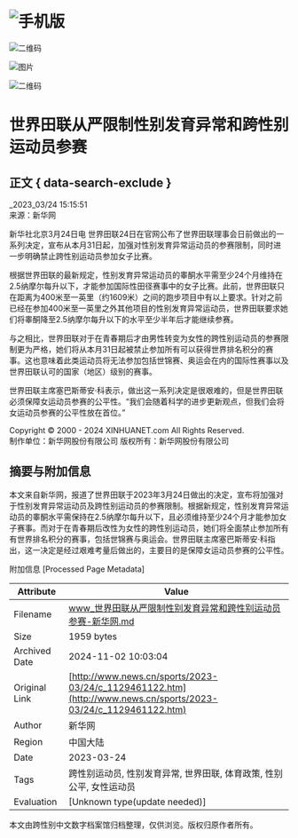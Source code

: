 # ![手机版](https://www.news.cn/2022newhomepro/mobile/images/logo.png)

![二维码](http://www.xinhuanet.com/detail2020/images/ewm.png)

![图片](http://www.news.cn/sports/2023-03/24/ewm_11294611221n.jpg)

![二维码](http://www.xinhuanet.com/politics/newpage2020/images/qrcode-app.png)

# 世界田联从严限制性别发育异常和跨性别运动员参赛

## 正文 { data-search-exclude }


_2023_03/24 15:15:51  
来源：新华网

新华社北京3月24日电 世界田联24日在官网公布了世界田联理事会日前做出的一系列决定，宣布从本月31日起，加强对性别发育异常运动员的参赛限制，同时进一步明确禁止跨性别运动员参加女子比赛。

根据世界田联的最新规定，性别发育异常运动员的睾酮水平需至少24个月维持在2.5纳摩尔每升以下，才能参加国际性田径赛事中的女子比赛。此前，世界田联只在距离为400米至一英里（约1609米）之间的跑步项目中有以上要求。针对之前已经在参加400米至一英里之外其他项目的性别发育异常运动员，世界田联要求她们将睾酮降至2.5纳摩尔每升以下的水平至少半年后才能继续参赛。

与之相比，世界田联对于在青春期后才由男性转变为女性的跨性别运动员的参赛限制更为严格，她们将从本月31日起被禁止参加所有可以获得世界排名积分的赛事。这也意味着此类运动员将无法参加包括世锦赛、奥运会在内的国际性赛事以及世界田联认可的国家（地区）级别的赛事。

世界田联主席塞巴斯蒂安·科表示，做出这一系列决定是很艰难的，但是世界田联必须保障女运动员参赛的公平性。“我们会随着科学的进步更新观点，但我们会将女运动员参赛的公平性放在首位。”

Copyright © 2000 - 2024 XINHUANET.com All Rights Reserved.  
制作单位：新华网股份有限公司  版权所有：新华网股份有限公司

## 摘要与附加信息

<!-- tcd_abstract -->
本文来自新华网，报道了世界田联于2023年3月24日做出的决定，宣布将加强对于性别发育异常运动员及跨性别运动员的参赛限制。根据新规定，性别发育异常运动员的睾酮水平需保持在2.5纳摩尔每升以下，且必须维持至少24个月才能参加女子赛事。而对于在青春期后改性为女性的跨性别运动员，她们将全面禁止参加所有有世界排名积分的赛事，包括世锦赛与奥运会。世界田联主席塞巴斯蒂安·科指出，这一决定是经过艰难考量后做出的，主要目的是保障女运动员参赛的公平性。
<!-- tcd_abstract_end -->

附加信息 [Processed Page Metadata]

| Attribute       | Value                                  |
|-----------------|----------------------------------------|
| Filename        | www_世界田联从严限制性别发育异常和跨性别运动员参赛-新华网.md                             |
| Size            | 1959 bytes                           |
| Archived Date   | 2024-11-02 10:03:04                             |
| Original Link   | [http://www.news.cn/sports/2023-03/24/c_1129461122.htm](http://www.news.cn/sports/2023-03/24/c_1129461122.htm)                       |
| Author          | 新华网                               |
| Region          | 中国大陆                               |
| Date            | 2023-03-24                                 |
| Tags            | 跨性别运动员, 性别发育异常, 世界田联, 体育政策, 性别公平, 女性运动员                                 |
| Evaluation            | [Unknown type(update needed)]                                 |
<!-- tcd_table_end -->

本文由跨性别中文数字档案馆归档整理，仅供浏览。版权归原作者所有。
